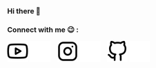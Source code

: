 ### Hi there 👋

<!--
**Chandra-XD/Chandra-XD** is a ✨ _special_ ✨ repository because its `README.md` (this file) appears on your GitHub profile.

Here are some ideas to get you started:

- 🔭 I’m currently working on ...
- 🌱 I’m currently learning ...
- 👯 I’m looking to collaborate on ...
- 🤔 I’m looking for help with ...
- 💬 Ask me about ...
- 📫 How to reach me: ...
- 😄 Pronouns: ...
- ⚡ Fun fact: ...
-->
### Connect with me 😉 :

[![website](./img/youtube-light.svg)](https://www.youtube.com/c/ChandraXD307#gh-light-mode-only)
[![website](./img/youtube-dark.svg)](https://www.youtube.com/c/ChandraXD307#gh-dark-mode-only)
&nbsp;&nbsp;
[![website](./img/instagram-light.svg)](https://instagram.com/tiktok.pnggilajacn#gh-light-mode-only)
[![website](./img/instagram-dark.svg)](https://instagram.com/tiktok.pnggilajacn#gh-dark-mode-only)
&nbsp;&nbsp;
[![website](./img/github-light.svg)](https://github.com/Chandra-XD#gh-light-mode-only)
[![website](./img/github-dark.svg)](https://github.com/Chandra-XD#gh-dark-mode-only)
